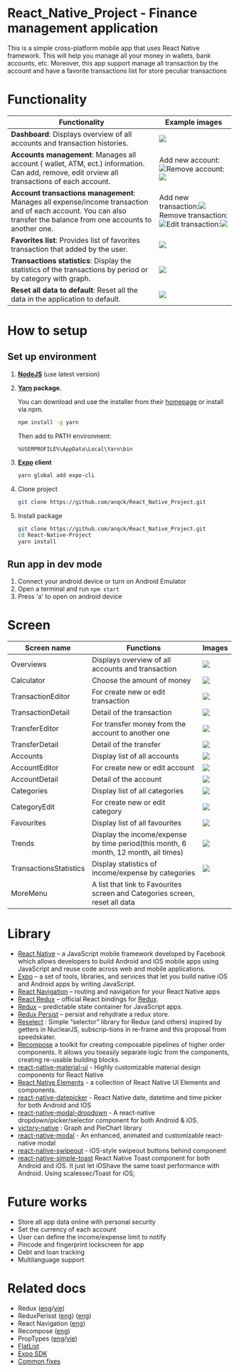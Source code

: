 # React_Native_Project - Finance management application
This is a simple cross-platform mobile app that uses React Native framework. This will help you manage all your money in wallets, bank accounts, etc. Moreover, this app support manage all transaction by the account and have a favorite transactions list for store peculiar transactions

# Functionality
| Functionality| Example images|
|---|---|
|**Dashboard**: Displays overview of all accounts and transaction histories.|![](https://github.com/anqck/React_Native_Project/blob/master/readme/Overviews.gif)|
|**Accounts management**: Manages all account ( wallet, ATM, ect.) information. Can add, remove, edit orview all transactions of each account.|Add new account: ![](https://raw.githubusercontent.com/anqck/React_Native_Project/master/readme/AddAccount.gif)Remove account:![](https://raw.githubusercontent.com/anqck/React_Native_Project/master/readme/RemoveAccount.gif)|
|**Account transactions management**: Manages all expense/income transaction and of each account. You can also transfer the balance from one accounts to another one.|Add new transaction:![](https://raw.githubusercontent.com/anqck/React_Native_Project/master/readme/AddTransition.gif)Remove transaction:![](https://raw.githubusercontent.com/anqck/React_Native_Project/master/readme/RemoveTransaction.gif)Edit transaction:![](https://raw.githubusercontent.com/anqck/React_Native_Project/master/readme/EditTrans.gif)|
|**Favorites list**: Provides list of favorites transaction that added by the user.|![](https://raw.githubusercontent.com/anqck/React_Native_Project/master/readme/Fav.gif)|
|**Transactions statistics**: Display the statistics of the transactions by period or by category with graph.|![](https://raw.githubusercontent.com/anqck/React_Native_Project/master/readme/EditTrans.gif)|
|**Reset all data to default**: Reset all the data in the application to default.|![](https://raw.githubusercontent.com/anqck/React_Native_Project/master/readme/ResetData.gif)|

# How to setup
## Set up environment

1. **[NodeJS](https://nodejs.org/en/)** (use latest version)

1. **[Yarn](https://yarnpkg.com/en/) package**.

   You can download and use the installer from their [homepage](https://yarnpkg.com/en/docs/install#windows-stable) or install via npm.

   ```sh
   npm install -g yarn
   ```

   Then add to PATH environment:

   ```
   %USERPROFILE%\AppData\Local\Yarn\bin
   ```

1. **[Expo](https://expo.io/) client**

   ```sh
   yarn global add expo-cli
   ```

1. Clone project

   ```sh
   git clone https://github.com/anqck/React_Native_Project.git
   ```

1. Install package

   ```sh
   git clone https://github.com/anqck/React_Native_Project.git
   cd React-Native-Project
   yarn install
   ```

## Run app in dev mode

1. Connect your android device or turn on Android Emulator
2. Open a terminal and run `npm start`
3. Press 'a' to open on android device

# Screen
|Screen name | Functions | Images|
|---|---|---|
|Overviews|Displays overview of all accounts and transaction|![](https://raw.githubusercontent.com/anqck/React_Native_Project/master/readme/Screen/Overviews.PNG)|
|Calculator|Choose the amount of money|![](https://raw.githubusercontent.com/anqck/React_Native_Project/master/readme/Screen/Cal.PNG)|
|TransactionEditor| For create new or edit transaction|![](https://raw.githubusercontent.com/anqck/React_Native_Project/master/readme/Screen/TransEdit.PNG)|
|TransactionDetail|Detail of the transaction|![](https://raw.githubusercontent.com/anqck/React_Native_Project/master/readme/Screen/TransDetail.PNG)|
|TransferEditor| For transfer money from the account to another one|![](https://raw.githubusercontent.com/anqck/React_Native_Project/master/readme/Screen/TransferEdit.PNG)|
|TransferDetail|Detail of the transfer|![](https://raw.githubusercontent.com/anqck/React_Native_Project/master/readme/Screen/TransferDetail.PNG)|
|Accounts| Display list of all accounts|![](https://raw.githubusercontent.com/anqck/React_Native_Project/master/readme/Screen/Accounts.PNG)|
|AccountEditor|For create new or edit account|![](https://raw.githubusercontent.com/anqck/React_Native_Project/master/readme/Screen/AccountEdit.PNG)|
|AccountDetail|Detail of the account|![](https://raw.githubusercontent.com/anqck/React_Native_Project/master/readme/Screen/AccountDetail.PNG)|
|Categories| Display list of all categories|![](https://raw.githubusercontent.com/anqck/React_Native_Project/master/readme/Screen/Categories.PNG)|
|CategoryEdit|For create new or edit category|![](https://raw.githubusercontent.com/anqck/React_Native_Project/master/readme/Screen/CategorieEdit.PNG)|
|Favourites|Display list of all favourites|![](https://raw.githubusercontent.com/anqck/React_Native_Project/master/readme/Screen/Fav.PNG)|
|Trends| Display the income/expense by time period(this month, 6 month, 12 month, all times)|![](https://raw.githubusercontent.com/anqck/React_Native_Project/master/readme/ResetData.gif)|
|TransactionsStatistics| Display statistics of income/expense by categories|![](https://raw.githubusercontent.com/anqck/React_Native_Project/master/readme/Screen/Trends.PNG)|
|MoreMenu|A list that link to Favourites screen and Categories screen, reset all data||

# Library
- [React Native](https://facebook.github.io/react-native/) – a JavaScript mobile framework developed by Facebook which allows developers to build Android and iOS mobile apps using JavaScript and reuse code across web and mobile applications.
- [Expo](https://docs.expo.io) – a set of tools, libraries, and services that let you build native iOS and Android apps by writing JavaScript.
- [React Navigation](https://reactnavigation.org) – routing and navigation for your React Native apps
- [React Redux](https://github.com/reduxjs/react-redux) – official React bindings for [Redux](http://redux.js.org).
- [Redux](http://redux.js.org) – predictable state container for JavaScript apps.
- [Redux Persist](https://github.com/rt2zz/redux-persist) – persist and rehydrate a redux store.
- [Reselect](https://github.com/rt2zz/redux-persist) : Simple “selector” library for Redux (and others) inspired by getters in NuclearJS, subscrip-tions in re-frame and this proposal from speedskater.
- [Recompose](https://github.com/rt2zz/redux-persist) a toolkit for creating composable pipelines of higher order components. It allows you toeasily separate logic from the components, creating re-usable building blocks.
- [react-native-material-ui](https://github.com/xotahal/react-native-material-ui) - Highly customizable material design components for React Native
- [React Native Elements](https://github.com/dabit3/React-Native-Elements) - a collection of React Native UI Elements and components.
- [react-native-datepicker](https://github.com/xgfe/react-native-datepicker) - React Native date, datetime and time picker for both Android and IOS
- [react-native-modal-dropdown](https://github.com/sohobloo/react-native-modal-dropdown) - A react-native dropdown/picker/selector component for both Android & iOS.
- [victory-native](https://github.com/sohobloo/react-native-modal-dropdown) : Graph and PieChart library
- [react-native-modal](https://github.com/react-native-community/react-native-modal) - An enhanced, animated and customizable react-native modal
- [react-native-swipeout](https://github.com/dancormier/react-native-swipeout) - iOS-style swipeout buttons behind component
- [react-native-simple-toast](https://github.com/xgfe/react-native-simple-toast) React Native Toast component for both Android and iOS. It just let iOShave the same toast performance with Android. Using scalessec/Toast for iOS;

# Future works
- Store all app data online with personal security
- Set the currency of each account
- User can define the income/expense limit to notify
- Pincode and fingerprint lockscreen for app
- Debt and loan tracking
- Multilanguage support


# Related docs

- Redux ([eng](https://medium.com/backticks-tildes/setting-up-a-redux-project-with-create-react-app-e363ab2329b8)/[vie](https://viblo.asia/p/chuong-2-ung-dung-redux-dau-tien-cua-ban-07LKXA8JZV4))
- ReduxPerisst ([eng](https://medium.com/async-la/redux-persist-your-state-7ad346c4dd07)) ([eng](https://github.com/rt2zz/redux-persist))
- React Navigation ([eng](https://medium.com/async-la/a-stately-guide-to-react-navigation-with-redux-1f90c872f96e))
- Recompose ([eng](https://viblo.asia/p/recompose-library-for-react-bWrZn1ovKxw))
- PropTypes ([eng](https://reactjs.org/docs/typechecking-with-proptypes.html)/[vie](https://viblo.asia/p/react-proptypes-khai-bao-kieu-du-lieu-cho-component-naQZR1aPKvx))
- [FlatList](https://medium.com/react-native-development/how-to-use-the-flatlist-component-react-native-basics-92c482816fe6)
- [Expo SDK](https://docs.expo.io/versions/latest/sdk)
- [Common fixes](CommonFix.md)
